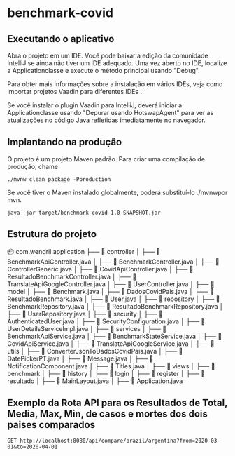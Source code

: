 # benchmark-covid

## Executando o aplicativo

Abra o projeto em um IDE. Você pode baixar a edição da comunidade IntelliJ se ainda não tiver um IDE adequado. Uma vez aberto no IDE, localize a Applicationclasse e execute o método principal usando "Debug".

Para obter mais informações sobre a instalação em vários IDEs, veja como importar projetos Vaadin para diferentes IDEs .

Se você instalar o plugin Vaadin para IntelliJ, deverá iniciar a Applicationclasse usando "Depurar usando HotswapAgent" para ver as atualizações no código Java refletidas imediatamente no navegador.

## Implantando na produção

O projeto é um projeto Maven padrão. Para criar uma compilação de produção, chame

```
./mvnw clean package -Pproduction
```
Se você tiver o Maven instalado globalmente, poderá substituí-lo ./mvnwpor mvn.
 
```
java -jar target/benchmark-covid-1.0-SNAPSHOT.jar
```

## Estrutura do projeto
  📦 com.wendril.application
    ├── 📂 controller
      │   ├── 📄 BenchmarkApiController.java
      │   ├── 📄 BenchmarkController.java
      │   ├── 📄 ControllerGeneric.java
      │   ├── 📄 CovidApiController.java
      │   ├── 📄 ResultadoBenchmarkController.java
      │   ├── 📄 TranslateApiGoogleController.java
      │   ├── 📄 UserController.java
      │
    ├── 📂 model
      │   ├── 📄 Benchmark.java
      │   ├── 📄 DadosCovidPais.java
      │   ├── 📄 ResultadoBenchmark.java
      │   ├── 📄 User.java
      │
    ├── 📂 repository
      │   ├── 📄 BenchmarkRepository.java
      │   ├── 📄 ResultadoBenchmarkRepository.java
      │   ├── 📄 UserRepository.java
      │
    ├── 📂 security
      │   ├── 📄 AuthenticatedUser.java
      │   ├── 📄 SecurityConfiguration.java
      │   ├── 📄 UserDetailsServiceImpl.java
      │
    ├── 📂 services
      │   ├── 📄 BenchmarkApiService.java
      │   ├── 📄 BenchmarkStateService.java
      │   ├── 📄 CovidApiService.java
      │   ├── 📄 TranslateApiGoogleService.java
      │
    ├── 📂 utils
      │   ├── 📄 ConverterJsonToDadosCovidPais.java
      │   ├── 📄 DatePickerPT.java
      │   ├── 📄 Message.java
      │   ├── 📄 NotificationComponent.java
      │   ├── 📄 Titles.java
      │
    ├── 📂 views
      │   ├── 📂 benchmark
      │   ├── 📂 history
      │   ├── 📂 login
      │   ├── 📂 register
      │   ├── 📂 resultado
      │   ├── 📄 MainLayout.java
      │
    ├── 📄 Application.java

## Exemplo da Rota API para os Resultados de Total, Media, Max, Min, de casos e mortes dos dois paises comparados

```
GET http://localhost:8080/api/compare/brazil/argentina?from=2020-03-01&to=2020-04-01
```

